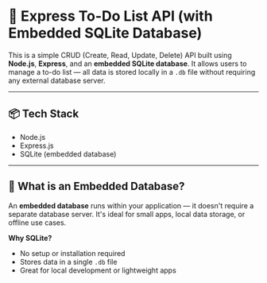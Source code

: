# 📝 Express To-Do List API (with Embedded SQLite Database)

This is a simple CRUD (Create, Read, Update, Delete) API built using **Node.js**, **Express**, and an **embedded SQLite database**. It allows users to manage a to-do list — all data is stored locally in a `.db` file without requiring any external database server.

---

## 📦 Tech Stack

- Node.js
- Express.js
- SQLite (embedded database)

---

## 🧠 What is an Embedded Database?

An **embedded database** runs within your application — it doesn't require a separate database server. It's ideal for small apps, local data storage, or offline use cases.

**Why SQLite?**

- No setup or installation required
- Stores data in a single `.db` file
- Great for local development or lightweight apps
